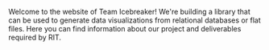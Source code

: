 Welcome to the website of Team Icebreaker! We're building a library that can be used to generate data visualizations from relational databases or flat files. Here you can find information about our project and deliverables required by RIT.